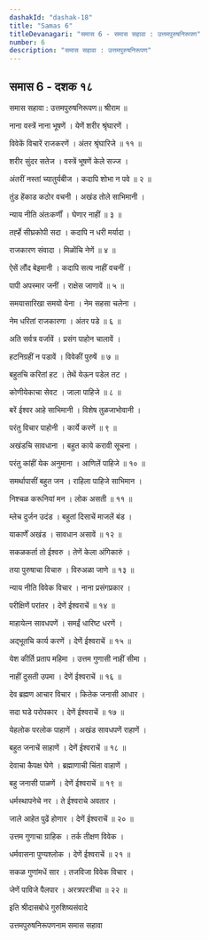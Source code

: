 ```yaml
---
dashakId: "dashak-18"
title: "Samas 6"
titleDevanagari: "समास 6 - समास सहावा : उत्तमपुरुषनिरूपण"
number: 6
description: "समास सहावा : उत्तमपुरुषनिरूपण"
---
```


## समास 6 - दशक १८

समास सहावा : उत्तमपुरुषनिरूपण॥ श्रीराम ॥

नाना वस्त्रें नाना भूषणें । येणें शरीर श्रृंघारणें ।

विवेकें विचारें राजकरणें । अंतर श्रृंघारिजे ॥ ११ ॥

शरीर सुंदर सतेज । वस्त्रें भूषणें केले सज्ज ।

अंतरीं नस्तां च्यातुर्यबीज । कदापि शोभा न पवे ॥ २ ॥

तुंड हेंकाड कठोर वचनी । अखंड तोले साभिमानी ।

न्याय नीति अंतःकर्णीं । घेणार नाहीं ॥ ३ ॥

तर्ह्हे सीघ्रकोपी सदा । कदापि न धरी मर्यादा ।

राजकारण संवादा । मिळोंचि नेणें ॥ ४ ॥

ऐसें लौंद बेइमानी । कदापि सत्य नाहीं वचनीं ।

पापी अपस्मार जनीं । राक्षेस जाणावें ॥ ५ ॥

समयासारिखा समयो येना । नेम सहसा चलेना ।

नेम धरितां राजकारणा । अंतर पडे ॥ ६ ॥

अति सर्वत्र वर्जावें । प्रसंग पाहोन चालावें ।

हटनिग्रहीं न पडावें । विवेकीं पुरुषें ॥ ७ ॥

बहुतचि करितां हट । तेथें येऊन पडेल तट ।

कोणीयेकाचा सेवट । जाला पाहिजे ॥ ८ ॥

बरें ईश्वर आहे साभिमानी । विशेष तुळजाभोवानी ।

परंतु विचार पाहोनी । कार्ये करणें ॥ ९ ॥

अखंडचि सावधाना । बहुत काये करावी सूचना ।

परंतु कांहीं येक अनुमाना । आणिलें पाहिजे ॥ १० ॥

समर्थापासीं बहुत जन । राहिला पाहिजे साभिमान ।

निश्चळ करूनियां मन । लोक असती ॥ ११ ॥

म्लेच दुर्जन उदंड । बहुतां दिसाचें माजलें बंड ।

याकार्णें अखंड । सावधान असावें ॥ १२ ॥

सकळकर्ता तो ईश्वरु । तेणें केला अंगिकारुं ।

तया पुरुषाचा विचारु । विरुअळा जाणे ॥ १३ ॥

न्याय नीति विवेक विचार । नाना प्रसंगप्रकार ।

परीक्षिणें परांतर । देणें ईश्वराचें ॥ १४ ॥

माहायेत्‍न सावधपणें । समईं धारिष्ट धरणें ।

अद्‍भूतचि कार्य करणें । देणें ईश्वराचें ॥ १५ ॥

येश कीर्ति प्रताप महिमा । उत्तम गुणासी नाहीं सीमा ।

नाहीं दुसती उपमा । देणें ईश्वराचें ॥ १६ ॥

देव ब्रह्मण आचार विचार । कितेक जनासी आधार ।

सदा घडे परोपकार । देणें ईश्वराचें ॥ १७ ॥

येहलोक परलोक पाहाणें । अखंड सावधपणें राहाणें ।

बहुत जनाचें साहाणें । देणें ईश्वराचें ॥ १८ ॥

देवाचा कैपक्ष घेणे । ब्रह्माणाची चिंता वाहाणें ।

बहु जनासी पाळणें । देणें ईश्वराचें ॥ १९ ॥

धर्मस्थापनेचे नर । ते ईश्वराचे अवतार ।

जाले आहेत पुढें होणार । देणें ईश्वराचें ॥ २० ॥

उत्तम गुणाचा ग्राहिक । तर्क तीक्षण विवेक ।

धर्मवासना पुण्यश्लोक । देणें ईश्वराचें ॥ २१ ॥

सकळ गुणांमधें सार । तजविजा विवेक विचार ।

जेणें पाविजे पैलपार । अरत्रपरत्रींचा ॥ २२ ॥

इति श्रीदासबोधे गुरुशिष्यसंवादे

उत्तमपुरुषनिरूपणनाम समास सहावा